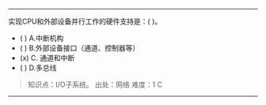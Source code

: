 ---
实现CPU和外部设备并行工作的硬件支持是：( )。
- ( ) A.中断机构 
- ( ) B.外部设备接口（通道、控制器等） 
- (x) C. 通道和中断 
- ( ) D.多总线

> 知识点：I/O子系统。
> 出处：网络
> 难度：1
> C

---
